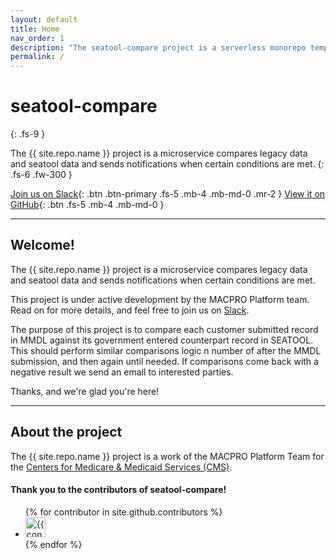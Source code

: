 ```yaml
---
layout: default
title: Home
nav_order: 1
description: "The seatool-compare project is a serverless monorepo template."
permalink: /
---
```


# seatool-compare
{: .fs-9 }

The {{ site.repo.name }} project is a microservice compares legacy data and seatool data and sends notifications when certain conditions are met.
{: .fs-6 .fw-300 }

[Join us on Slack](https://cmsgov.slack.com/archives/C045M44HA0Y){: .btn .btn-primary .fs-5 .mb-4 .mb-md-0 .mr-2 } [View it on GitHub](https://github.com/cmsgov/seatool-compare){: .btn .fs-5 .mb-4 .mb-md-0 }

---

## Welcome!

The {{ site.repo.name }} project is a microservice compares legacy data and seatool data and sends notifications when certain conditions are met.

This project is under active development by the MACPRO Platform team.  Read on for more details, and feel free to join us on [Slack](https://cmsgov.slack.com/archives/C045M44HA0Y).

The purpose of this project is to compare each customer submitted record in MMDL against its government entered counterpart record in SEATOOL. This should perform similar comparisons logic n number of after the MMDL submission, and then again until needed. If comparisons come back with a negative result we send an email to interested parties. 

Thanks, and we're glad you're here!

---

## About the project

The {{ site.repo.name }} project is a work of the MACPRO Platform Team for the [Centers for Medicare & Medicaid Services (CMS)](https://www.cms.gov/).


#### Thank you to the contributors of seatool-compare!

<ul class="list-style-none">
{% for contributor in site.github.contributors %}
  <li class="d-inline-block mr-1">
     <a href="{{ contributor.html_url }}"><img src="{{ contributor.avatar_url }}" width="32" height="32" alt="{{ contributor.login }}"/></a>
  </li>
{% endfor %}
</ul>
